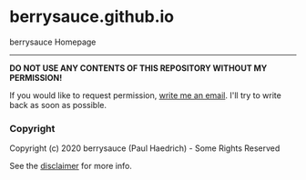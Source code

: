 # berrysauce.github.io
berrysauce Homepage

---

**DO NOT USE ANY CONTENTS OF THIS REPOSITORY WITHOUT MY PERMISSION!**

If you would like to request permission, [write me an email](mailto:contact@berrysauce.me). I'll try to write back as soon as possible.

### Copyright
Copyright (c) 2020 berrysauce (Paul Haedrich) - Some Rights Reserved

See the [disclaimer](https://brry.link/disclaimer) for more info.
